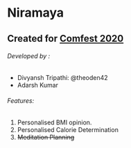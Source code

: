 # Niramaya
## Created for [Comfest 2020](http://www.comfest.in)
###### Developed by :
* Divyansh Tripathi: @theoden42
* Adarsh Kumar
###### Features:
1. Personalised BMI opinion.
2. Personalised Calorie Determination
3. ~~Meditation Planning~~